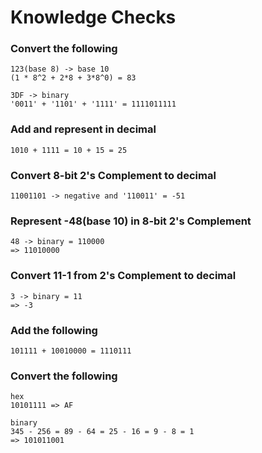 # Knowledge Checks

### Convert the following

```
123(base 8) -> base 10
(1 * 8^2 + 2*8 + 3*8^0) = 83
```

```
3DF -> binary
'0011' + '1101' + '1111' = 1111011111
```

### Add and represent in decimal

```
1010 + 1111 = 10 + 15 = 25
````

### Convert 8-bit 2's Complement to decimal

```
11001101 -> negative and '110011' = -51
```

### Represent -48(base 10) in 8-bit 2's Complement

```
48 -> binary = 110000
=> 11010000
```

### Convert 11-1 from 2's Complement to decimal

```
3 -> binary = 11
=> -3
```

### Add the following

```
101111 + 10010000 = 1110111
```

### Convert the following

```
hex
10101111 => AF

binary
345 - 256 = 89 - 64 = 25 - 16 = 9 - 8 = 1
=> 101011001
````
